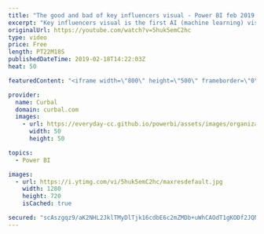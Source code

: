 ```yaml
---
title: "The good and bad of key influencers visual - Power BI feb 2019 update"
excerpt: "Key influencers visual is the first AI (machine learning) visualization to be released in Power BI and we are going to review it here in more dept and I will give you my opinion on the good and the bad this new visualization has to offer for us.  Make sure you check out Microsoft documentation for more"
originalUrl: https://youtube.com/watch?v=5huk5emC2hc
type: video
price: Free
length: PT22M18S
publishedDateTime: 2019-02-18T14:22:03Z
heat: 50

featuredContent: "<iframe width=\"800\" height=\"500\" frameborder=\"0\" src=\"https://www.youtube.com/embed/5huk5emC2hc\" allow=\"accelerometer; autoplay; encrypted-media; gyroscope; picture-in-picture\" allowfullscreen></iframe>"

provider:
  name: Curbal
  domain: curbal.com
  images:
    - url: https://everyday-cc.github.io/powerbi/assets/images/organizations/curbal.com-50x50.jpg
      width: 50
      height: 50

topics:
  - Power BI

images:
  - url: https://i.ytimg.com/vi/5huk5emC2hc/maxresdefault.jpg
    width: 1280
    height: 720
    isCached: true

secured: "scAszgqz9/aK2NHL2JklTMyDlTjk16cdbE6c2mZMDb+uWhCAOdT1gKODf2JQNT9rZQLm+xdtjP+L57XDNND8ZVtxEOKWvzTUs5KViaKZTZZmmuX36J871iDLXHCarWKW2TO9UPOcrb5h6ToVkSvQRT2ZWSFuIX2xqsOIffRX1dOaO0J4v1rka7BnGkaNOV1ji8RK+BEsyjrkBfcUJpKyxAR01VRhqH54ajB9lJckKfXT1lzQTafO0Nx9mMyEUYEulsAxpY8r7I3ech61n62U/O8gvbRykJg3VOW7dQ+15LVlw5fA3+4YWlBJ2ga2itgBs3lZdCF09SyFOa7Qbwb0oXgmdzrxRK2HjrpLvNFuoWpIBMAAU8bhtZ2bxO78IvlHDd0CnSxWdTUsSJ/FDfhAQZaWKyF79/Vm4oZReYDdZmw=;IVLfUSR60WEcewkeIRZ46g=="
---
```


